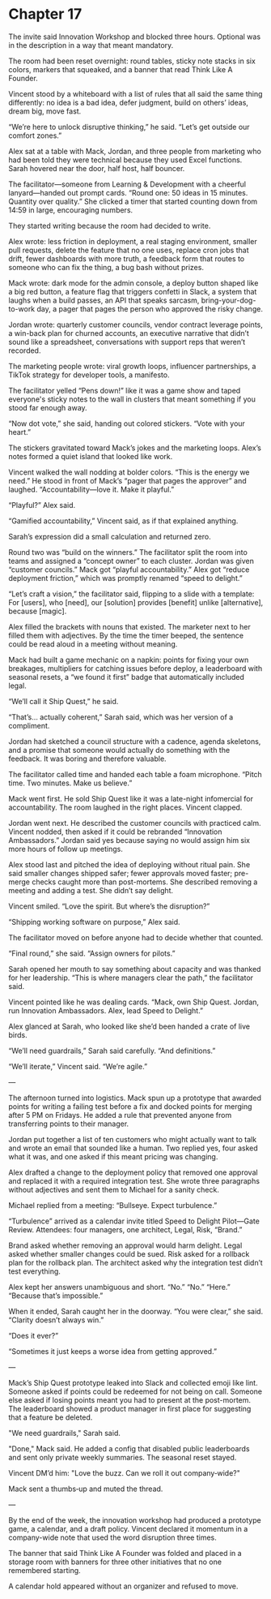 # Chapter 17

The invite said Innovation Workshop and blocked three hours. Optional was in the description in a way that meant mandatory.

The room had been reset overnight: round tables, sticky note stacks in six colors, markers that squeaked, and a banner that read Think Like A Founder.

Vincent stood by a whiteboard with a list of rules that all said the same thing differently: no idea is a bad idea, defer judgment, build on others’ ideas, dream big, move fast.

“We’re here to unlock disruptive thinking,” he said. “Let’s get outside our comfort zones.”

Alex sat at a table with Mack, Jordan, and three people from marketing who had been told they were technical because they used Excel functions. Sarah hovered near the door, half host, half bouncer.

The facilitator—someone from Learning & Development with a cheerful lanyard—handed out prompt cards. “Round one: 50 ideas in 15 minutes. Quantity over quality.” She clicked a timer that started counting down from 14:59 in large, encouraging numbers.

They started writing because the room had decided to write.

Alex wrote: less friction in deployment, a real staging environment, smaller pull requests, delete the feature that no one uses, replace cron jobs that drift, fewer dashboards with more truth, a feedback form that routes to someone who can fix the thing, a bug bash without prizes.

Mack wrote: dark mode for the admin console, a deploy button shaped like a big red button, a feature flag that triggers confetti in Slack, a system that laughs when a build passes, an API that speaks sarcasm, bring-your-dog-to-work day, a pager that pages the person who approved the risky change.

Jordan wrote: quarterly customer councils, vendor contract leverage points, a win-back plan for churned accounts, an executive narrative that didn’t sound like a spreadsheet, conversations with support reps that weren’t recorded.

The marketing people wrote: viral growth loops, influencer partnerships, a TikTok strategy for developer tools, a manifesto.

The facilitator yelled “Pens down!” like it was a game show and taped everyone's sticky notes to the wall in clusters that meant something if you stood far enough away.

“Now dot vote,” she said, handing out colored stickers. “Vote with your heart.”

The stickers gravitated toward Mack’s jokes and the marketing loops. Alex’s notes formed a quiet island that looked like work.

Vincent walked the wall nodding at bolder colors. “This is the energy we need.” He stood in front of Mack’s “pager that pages the approver” and laughed. “Accountability—love it. Make it playful.”

“Playful?” Alex said.

“Gamified accountability,” Vincent said, as if that explained anything.

Sarah’s expression did a small calculation and returned zero.

Round two was “build on the winners.” The facilitator split the room into teams and assigned a “concept owner” to each cluster. Jordan was given “customer councils.” Mack got “playful accountability.” Alex got “reduce deployment friction,” which was promptly renamed “speed to delight.”

“Let’s craft a vision,” the facilitator said, flipping to a slide with a template: For [users], who [need], our [solution] provides [benefit] unlike [alternative], because [magic].

Alex filled the brackets with nouns that existed. The marketer next to her filled them with adjectives. By the time the timer beeped, the sentence could be read aloud in a meeting without meaning.

Mack had built a game mechanic on a napkin: points for fixing your own breakages, multipliers for catching issues before deploy, a leaderboard with seasonal resets, a “we found it first” badge that automatically included legal.

“We’ll call it Ship Quest,” he said.

“That’s… actually coherent,” Sarah said, which was her version of a compliment.

Jordan had sketched a council structure with a cadence, agenda skeletons, and a promise that someone would actually do something with the feedback. It was boring and therefore valuable.

The facilitator called time and handed each table a foam microphone. “Pitch time. Two minutes. Make us believe.”

Mack went first. He sold Ship Quest like it was a late-night infomercial for accountability. The room laughed in the right places. Vincent clapped.

Jordan went next. He described the customer councils with practiced calm. Vincent nodded, then asked if it could be rebranded “Innovation Ambassadors.” Jordan said yes because saying no would assign him six more hours of follow up meetings.

Alex stood last and pitched the idea of deploying without ritual pain. She said smaller changes shipped safer; fewer approvals moved faster; pre-merge checks caught more than post-mortems. She described removing a meeting and adding a test. She didn’t say delight.

Vincent smiled. “Love the spirit. But where’s the disruption?”

“Shipping working software on purpose,” Alex said.

The facilitator moved on before anyone had to decide whether that counted.

“Final round,” she said. “Assign owners for pilots.”

Sarah opened her mouth to say something about capacity and was thanked for her leadership. “This is where managers clear the path,” the facilitator said.

Vincent pointed like he was dealing cards. “Mack, own Ship Quest. Jordan, run Innovation Ambassadors. Alex, lead Speed to Delight.”

Alex glanced at Sarah, who looked like she’d been handed a crate of live birds.

“We’ll need guardrails,” Sarah said carefully. “And definitions.”

“We’ll iterate,” Vincent said. “We’re agile.”

—

The afternoon turned into logistics. Mack spun up a prototype that awarded points for writing a failing test before a fix and docked points for merging after 5 PM on Fridays. He added a rule that prevented anyone from transferring points to their manager.

Jordan put together a list of ten customers who might actually want to talk and wrote an email that sounded like a human. Two replied yes, four asked what it was, and one asked if this meant pricing was changing.

Alex drafted a change to the deployment policy that removed one approval and replaced it with a required integration test. She wrote three paragraphs without adjectives and sent them to Michael for a sanity check.

Michael replied from a meeting: “Bullseye. Expect turbulence.”

“Turbulence” arrived as a calendar invite titled Speed to Delight Pilot—Gate Review. Attendees: four managers, one architect, Legal, Risk, “Brand.”

Brand asked whether removing an approval would harm delight. Legal asked whether smaller changes could be sued. Risk asked for a rollback plan for the rollback plan. The architect asked why the integration test didn’t test everything.

Alex kept her answers unambiguous and short. “No.” “No.” “Here.” “Because that’s impossible.”

When it ended, Sarah caught her in the doorway. “You were clear,” she said. “Clarity doesn’t always win.”

“Does it ever?”

“Sometimes it just keeps a worse idea from getting approved.”

—

Mack’s Ship Quest prototype leaked into Slack and collected emoji like lint. Someone asked if points could be redeemed for not being on call. Someone else asked if losing points meant you had to present at the post-mortem. The leaderboard showed a product manager in first place for suggesting that a feature be deleted.

"We need guardrails," Sarah said.

"Done," Mack said. He added a config that disabled public leaderboards and sent only private weekly summaries. The seasonal reset stayed.

Vincent DM’d him: "Love the buzz. Can we roll it out company‑wide?"

Mack sent a thumbs‑up and muted the thread.

—

By the end of the week, the innovation workshop had produced a prototype game, a calendar, and a draft policy. Vincent declared it momentum in a company-wide note that used the word disruption three times.

The banner that said Think Like A Founder was folded and placed in a storage room with banners for three other initiatives that no one remembered starting.

A calendar hold appeared without an organizer and refused to move.

